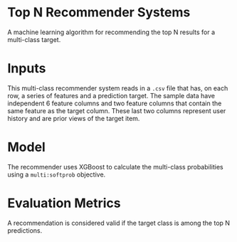 # Top N Recommender Systems

A machine learning algorithm for recommending the top N results for a multi-class target.

# Inputs

This multi-class recommender system reads in a `.csv` file that has, on each row, a series of features and a prediction target. The sample data have independent 6 feature columns and two feature columns that contain the same feature as the target column. These last two columns represent user history and are prior views of the target item.

# Model

The recommender uses XGBoost to calculate the multi-class probabilities using a `multi:softprob` objective.

# Evaluation Metrics

A recommendation is considered valid if the target class is among the top N predictions.